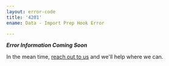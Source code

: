 ```yaml
---
layout: error-code
title: '4201'
ename: Data - Import Prep Hook Error

---
```


***Error Information Coming Soon***

In the mean time, [reach out to us](mailto:help@nanobox.io) and we'll help where we can.
